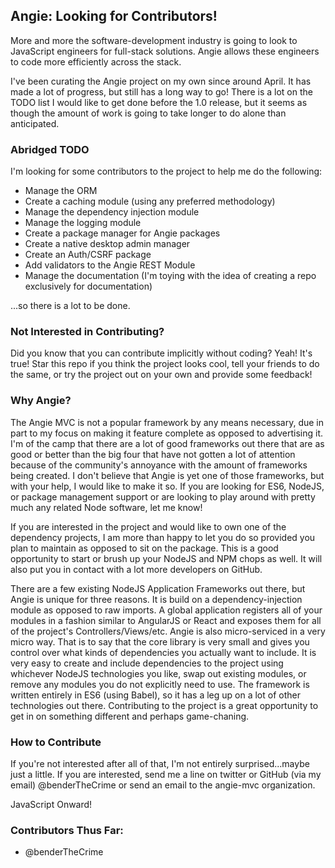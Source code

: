 ## Angie: Looking for Contributors!
More and more the software-development industry is going to look to JavaScript engineers for full-stack solutions. Angie allows these engineers to code more efficiently across the stack.

I've been curating the Angie project on my own since around April. It has made a lot of progress, but still has a long way to go! There is a lot on the TODO list I would like to get done before the 1.0 release, but it seems as though the amount of work is going to take longer to do alone than anticipated.

### Abridged TODO
I'm looking for some contributors to the project to help me do the following:

* Manage the ORM
* Create a caching module (using any preferred methodology)
* Manage the dependency injection module
* Manage the logging module
* Create a package manager for Angie packages
* Create a native desktop admin manager
* Create an Auth/CSRF package
* Add validators to the Angie REST Module
* Manage the documentation (I'm toying with the idea of creating a repo exclusively for documentation)

...so there is a lot to be done.

### Not Interested in Contributing?
Did you know that you can contribute implicitly without coding? Yeah! It's true! Star this repo if you think the project looks cool, tell your friends to do the same, or try the project out on your own and provide some feedback!

### Why Angie?
The Angie MVC is not a popular framework by any means necessary, due in part to my focus on making it feature complete as opposed to advertising it. I'm of the camp that there are a lot of good frameworks out there that are as good or better than the big four that have not gotten a lot of attention because of the community's annoyance with the amount of frameworks being created. I don't believe that Angie is yet one of those frameworks, but with your help, I would like to make it so. If you are looking for ES6, NodeJS, or package management support or are looking to play around with pretty much any related Node software, let me know!

If you are interested in the project and would like to own one of the dependency projects, I am more than happy to let you do so provided you plan to maintain as opposed to sit on the package. This is a good opportunity to start or brush up your NodeJS and NPM chops as well. It will also put you in contact with a lot more developers on GitHub.

There are a few existing NodeJS Application Frameworks out there, but Angie is unique for three reasons. It is build on a dependency-injection module as opposed to raw imports. A global application registers all of your modules in a fashion similar to AngularJS or React and exposes them for all of the project's Controllers/Views/etc. Angie is also micro-serviced in a very micro way. That is to say that the core library is very small and gives you control over what kinds of dependencies you actually want to include. It is very easy to create and include dependencies to the project using whichever NodeJS technologies you like, swap out existing modules, or remove any modules you do not explicitly need to use. The framework is written entirely in ES6 (using Babel), so it has a leg up on a lot of other technologies out there. Contributing to the project is a great opportunity to get in on something different and perhaps game-chaning.

### How to Contribute
If you're not interested after all of that, I'm not entirely surprised...maybe just a little. If you are interested, send me a line on twitter or GitHub (via my email) @benderTheCrime or send an email to the angie-mvc organization.

JavaScript Onward!

### Contributors Thus Far:
* @benderTheCrime